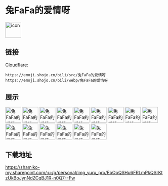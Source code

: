 # 兔FaFa的爱情呀
<img src="https://emoji.shojo.cn/bili/src/兔FaFa的爱情呀/icon.png" width="50" height="50" alt="icon">

## 链接
Cloudflare:
```
https://emoji.shojo.cn/bili/src/兔FaFa的爱情呀
https://emoji.shojo.cn/bili/webp/兔FaFa的爱情呀
```
## 展示
<img src="https://emoji.shojo.cn/bili/src/兔FaFa的爱情呀/兔FaFa的爱情呀-哼.png" width="50" height="50" alt="兔FaFa的爱情呀-哼">
<img src="https://emoji.shojo.cn/bili/src/兔FaFa的爱情呀/兔FaFa的爱情呀-发射爱心.png" width="50" height="50" alt="兔FaFa的爱情呀-发射爱心">
<img src="https://emoji.shojo.cn/bili/src/兔FaFa的爱情呀/兔FaFa的爱情呀-快回来.png" width="50" height="50" alt="兔FaFa的爱情呀-快回来">
<img src="https://emoji.shojo.cn/bili/src/兔FaFa的爱情呀/兔FaFa的爱情呀-快快睡觉.png" width="50" height="50" alt="兔FaFa的爱情呀-快快睡觉">
<img src="https://emoji.shojo.cn/bili/src/兔FaFa的爱情呀/兔FaFa的爱情呀-对不起.png" width="50" height="50" alt="兔FaFa的爱情呀-对不起">
<img src="https://emoji.shojo.cn/bili/src/兔FaFa的爱情呀/兔FaFa的爱情呀-臭你.png" width="50" height="50" alt="兔FaFa的爱情呀-臭你">
<img src="https://emoji.shojo.cn/bili/src/兔FaFa的爱情呀/兔FaFa的爱情呀-欺负你.png" width="50" height="50" alt="兔FaFa的爱情呀-欺负你">
<img src="https://emoji.shojo.cn/bili/src/兔FaFa的爱情呀/兔FaFa的爱情呀-在想我吗.png" width="50" height="50" alt="兔FaFa的爱情呀-在想我吗">
<img src="https://emoji.shojo.cn/bili/src/兔FaFa的爱情呀/兔FaFa的爱情呀-我爱你.png" width="50" height="50" alt="兔FaFa的爱情呀-我爱你">
<img src="https://emoji.shojo.cn/bili/src/兔FaFa的爱情呀/兔FaFa的爱情呀-晚安咯.png" width="50" height="50" alt="兔FaFa的爱情呀-晚安咯">
<img src="https://emoji.shojo.cn/bili/src/兔FaFa的爱情呀/兔FaFa的爱情呀-没生气.png" width="50" height="50" alt="兔FaFa的爱情呀-没生气">
<img src="https://emoji.shojo.cn/bili/src/兔FaFa的爱情呀/兔FaFa的爱情呀-真乖.png" width="50" height="50" alt="兔FaFa的爱情呀-真乖">
<img src="https://emoji.shojo.cn/bili/src/兔FaFa的爱情呀/兔FaFa的爱情呀-无语.png" width="50" height="50" alt="兔FaFa的爱情呀-无语">
<img src="https://emoji.shojo.cn/bili/src/兔FaFa的爱情呀/兔FaFa的爱情呀-来呀宝贝.png" width="50" height="50" alt="兔FaFa的爱情呀-来呀宝贝">
<img src="https://emoji.shojo.cn/bili/src/兔FaFa的爱情呀/兔FaFa的爱情呀-有点想你.png" width="50" height="50" alt="兔FaFa的爱情呀-有点想你">

## 下载地址

https://shamiko-my.sharepoint.com/:u:/g/personal/img_yuru_pro/EbOoQSHu6FRLmPkQSrKtzUkBoJynNdZCqBJ1R-n0Q7--Fw
